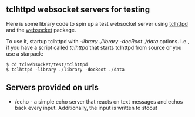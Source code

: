 ## tclhttpd websocket servers for testing

Here is some library code to spin up a test websocket server using [tclhttpd](https://core.tcl-lang.org/tclhttpd/index) and the [websocket](https://core.tcl-lang.org/tcllib/doc/trunk/embedded/md/tcllib/files/modules/websocket/websocket.md#3) package.

To use it, startup tclhttpd with *-library ./library -docRoot ./data* options. I.e., if you have a script called *tclhttpd* that starts tclhttpd from source or you use a starpack:

```
$ cd tclwebsocket/test/tclhttpd
$ tclhttpd -library ./library -docRoot ./data
```

## Servers provided on urls

* /echo - a simple echo server that reacts on text messages and echos back every input. Additionally, the input is written to stdout

